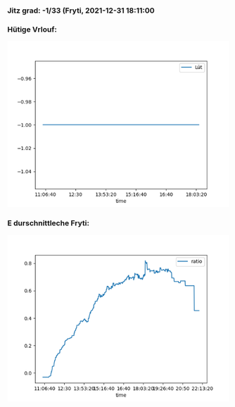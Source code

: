 ### Jitz grad: -1/33 (Fryti, 2021-12-31 18:11:00

### Hütige Vrlouf:
![Graph](Today.png)

### E durschnittleche Fryti:
![Graph](Fryti.png)